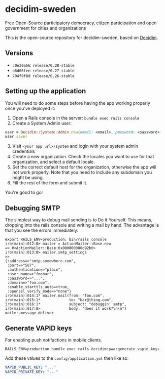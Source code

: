 # decidim-sweden

Free Open-Source participatory democracy, citizen participation and open government for cities and organizations

This is the open-source repository for decidim-sweden, based on [Decidim](https://github.com/decidim/decidim).

## Versions

* `c0e30a56`: `release/0.28-stable`
* `b6d06fee`: `release/0.27-stable`
* `704f9f8d`: `release/0.26-stable`

## Setting up the application

You will need to do some steps before having the app working properly once you've deployed it:

1. Open a Rails console in the server: `bundle exec rails console`
2. Create a System Admin user:
```ruby
user = Decidim::System::Admin.new(email: <email>, password: <password>, password_confirmation: <password>)
user.save!
```
3. Visit `<your app url>/system` and login with your system admin credentials
4. Create a new organization. Check the locales you want to use for that organization, and select a default locale.
5. Set the correct default host for the organization, otherwise the app will not work properly. Note that you need to include any subdomain you might be using.
6. Fill the rest of the form and submit it.

You're good to go!

## Debugging SMTP

The simplest way to debug mail sending is to Do It Yourself. This means,
dropping into the rails console and writing a mail by hand. The advantage is
that you see the errors immediately.

```
export RAILS_ENV=production; bin/rails console
irb(main):012:0> mailer = ActionMailer::Base.new
=> #<ActionMailer::Base:0x000000000d92b0>
irb(main):013:0> mailer.smtp_settings
=>
{:address=>"smtp.somewhere.com",
 :port=>"587",
 :authentication=>"plain",
 :user_name=>"foobar",
 :password=>"...",
 :domain=>"foo.com",
 :enable_starttls_auto=>true,
 :openssl_verify_mode=>"none"}
irb(main):014:1* mailer.mail(from: "foo.com",
irb(main):015:1*             to: "bar@thing.com",
irb(main):016:1*             subject: "debuggin' smtp",
irb(main):017:0>             body: "does it work?\n\n")
mailer.message.deliver
```

## Generate VAPID keys

For enabling push notifactions in mobile clients.

```
RAILS_ENV=production bundle exec rails decidim:pwa:generate_vapid_keys
```

Add these values to the `config/application.yml` then like so:

```yml
VAPID_PUBLIC_KEY: "..."
VAPID_PRIVATE_KEY: "..."
```
